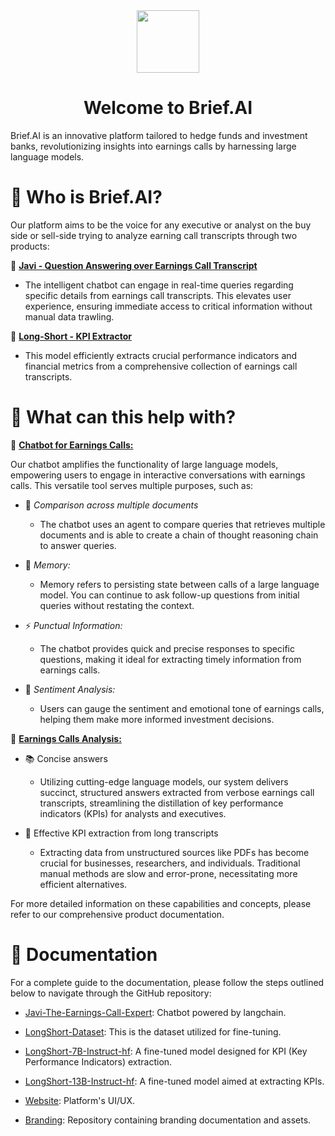<div align="center">
<img  style="vertical-align:middle" src="https://github.com/brief-ai-uchicago/Branding/blob/main/SVG/brief_logo_blue_circle.svg" width="100px" height="100px"/> 
<h1 style="">Welcome to Brief.AI</h1>
</div>

Brief.AI is an innovative platform tailored to hedge funds and investment banks, revolutionizing insights into
earnings calls by harnessing large language models. 

<h1 style="">🤔 Who is Brief.AI?</h1>

Our platform aims to be the voice for any executive or analyst on the buy side or sell-side trying to analyze earning call transcripts through two products: 

💬 **[Javi - Question Answering over Earnings Call Transcript](https://github.com/brief-ai-uchicago/Javi-The-Earnings-Call-Expert)**
* The intelligent chatbot can engage in real-time queries regarding specific details from earnings call transcripts. This elevates user experience, ensuring immediate access to critical information without manual data trawling.

📃 **[Long-Short - KPI Extractor](https://github.com/brief-ai-uchicago/LongShort-13B-Instruct-hf)**
* This model efficiently extracts crucial performance indicators and financial metrics
from a comprehensive collection of earnings call transcripts.

<h1 style="">🚀 What can this help with?</h1>


💬 **[Chatbot for Earnings Calls:](https://github.com/brief-ai-uchicago/Javi-The-Earnings-Call-Expert)**

Our chatbot amplifies the functionality of large language models, empowering users to engage in interactive conversations with earnings calls. This versatile tool serves multiple purposes, such as:

-  🤖 *Comparison across multiple documents*

   - The chatbot uses an agent to compare queries that retrieves multiple documents and is able to create a chain of thought reasoning chain to answer queries.

- 🧠 *Memory:*

    - Memory refers to persisting state between calls of a large language model. You can continue to ask follow-up questions from initial queries without restating the context.

- ⚡ *Punctual Information:* 

    - The chatbot provides quick and precise responses to specific questions, making it ideal for extracting timely information from earnings calls.

- 🚨 *Sentiment Analysis:*

    - Users can gauge the sentiment and emotional tone of earnings calls, helping them make more informed investment decisions.

📃 **[Earnings Calls Analysis:](https://github.com/brief-ai-uchicago/LongShort-13B-Instruct-hf)**

- 📚 Concise answers
  
    - Utilizing cutting-edge language models, our system delivers succinct, structured answers extracted from verbose earnings call transcripts, streamlining the distillation of key performance indicators (KPIs) for analysts and executives.
  
- 🧐 Effective KPI extraction from long transcripts
  
    - Extracting data from unstructured sources like PDFs has become crucial for businesses, researchers, and individuals. Traditional manual methods are slow and error-prone, necessitating more efficient alternatives.

For more detailed information on these capabilities and concepts, please refer to our comprehensive product documentation.

<h1 style="">📖 Documentation</h1>
For a complete guide to the documentation, please follow the steps outlined below to navigate through the GitHub repository:


* [Javi-The-Earnings-Call-Expert](https://github.com/brief-ai-uchicago/Javi-The-Earnings-Call-Expert): Chatbot powered by langchain.
  
* [LongShort-Dataset](https://github.com/brief-ai-uchicago/LongShort-Dataset): This is the dataset utilized for fine-tuning.
  
* [LongShort-7B-Instruct-hf](https://github.com/brief-ai-uchicago/LongShort-7B-Instruct-hf): A fine-tuned model designed for KPI (Key Performance Indicators) extraction.
  
* [LongShort-13B-Instruct-hf](https://github.com/brief-ai-uchicago/LongShort-13B-Instruct-hf): A fine-tuned model aimed at extracting KPIs.
  
* [Website](https://github.com/brief-ai-uchicago/Brief-AI): Platform's UI/UX.
  
* [Branding](https://github.com/brief-ai-uchicago/Branding): Repository containing branding documentation and assets.












[My Other Repository]: https://github.com/yourusername/other-repository
